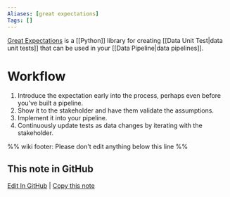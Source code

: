 ```yaml
---
Aliases: [great expectations]
Tags: []
---
```


[Great Expectations](https://github.com/great-expectations/great_expectations) is a [[Python]] library for creating [[Data Unit Test|data unit tests]] that can be used in your [[Data Pipeline|data pipelines]].

# Workflow
1) Introduce the expectation early into the process, perhaps even before you've built a pipeline.
2) Show it to the stakeholder and have them validate the assumptions.
3) Implement it into your pipeline.
4) Continuously update tests as data changes by iterating with the stakeholder.

%% wiki footer: Please don't edit anything below this line %%

## This note in GitHub

<span class="git-footer">[Edit In GitHub](https://github.dev/data-engineering-community/data-engineering-wiki/blob/main/Tools/Great%20Expectations.md "git-hub-edit-note") | [Copy this note](https://raw.githubusercontent.com/data-engineering-community/data-engineering-wiki/main/Tools/Great%20Expectations.md "git-hub-copy-note") </span>
